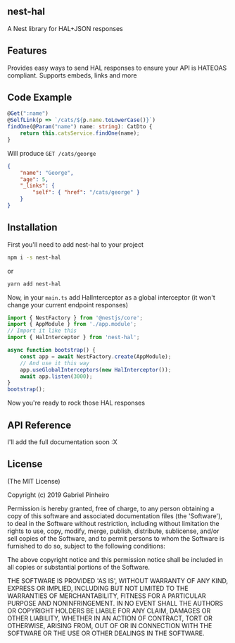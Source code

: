 ## nest-hal
A Nest library for HAL+JSON responses

## Features
Provides easy ways to send HAL responses to ensure your API is HATEOAS compliant. Supports embeds, links and more

## Code Example
```TypeScript
@Get(":name")
@SelfLink(p => `/cats/${p.name.toLowerCase()}`)
findOne(@Param("name") name: string): CatDto {
	return this.catsService.findOne(name);
}
```
Will produce
`GET /cats/george`
```JSON
{
	"name": "George",
	"age": 5,
	"_links": {
		"self": { "href": "/cats/george" }
	}
}
```

## Installation
First you'll need to add nest-hal to your project
```bash
npm i -s nest-hal
```
or
```bash
yarn add nest-hal
```

Now, in your `main.ts` add HalInterceptor as a global interceptor (it won't change your current endpoint responses)
```TypeScript
import { NestFactory } from '@nestjs/core';
import { AppModule } from './app.module';
// Import it like this
import { HalInterceptor } from 'nest-hal';

async function bootstrap() {
	const app = await NestFactory.create(AppModule);
	// And use it this way
	app.useGlobalInterceptors(new HalInterceptor());
	await app.listen(3000);
}
bootstrap();
```
Now you're ready to rock those HAL responses

## API Reference
I'll add the full documentation soon :X

## License
(The MIT License)

Copyright (c) 2019 Gabriel Pinheiro

Permission is hereby granted, free of charge, to any person obtaining
a copy of this software and associated documentation files (the
'Software'), to deal in the Software without restriction, including
without limitation the rights to use, copy, modify, merge, publish,
distribute, sublicense, and/or sell copies of the Software, and to
permit persons to whom the Software is furnished to do so, subject to
the following conditions:

The above copyright notice and this permission notice shall be
included in all copies or substantial portions of the Software.

THE SOFTWARE IS PROVIDED 'AS IS', WITHOUT WARRANTY OF ANY KIND,
EXPRESS OR IMPLIED, INCLUDING BUT NOT LIMITED TO THE WARRANTIES OF
MERCHANTABILITY, FITNESS FOR A PARTICULAR PURPOSE AND NONINFRINGEMENT.
IN NO EVENT SHALL THE AUTHORS OR COPYRIGHT HOLDERS BE LIABLE FOR ANY
CLAIM, DAMAGES OR OTHER LIABILITY, WHETHER IN AN ACTION OF CONTRACT,
TORT OR OTHERWISE, ARISING FROM, OUT OF OR IN CONNECTION WITH THE
SOFTWARE OR THE USE OR OTHER DEALINGS IN THE SOFTWARE.


